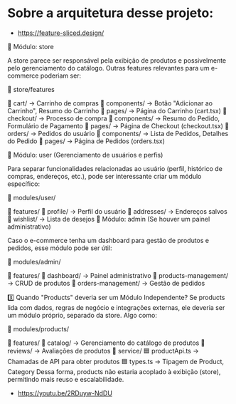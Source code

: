 # Sobre a arquitetura desse projeto:

- https://feature-sliced.design/

📌 Módulo: store

A store parece ser responsável pela exibição de produtos e possivelmente pelo gerenciamento do catálogo. Outras features relevantes para um e-commerce poderiam ser:

📂 store/features

📂 cart/ → Carrinho de compras
📂 components/ → Botão "Adicionar ao Carrinho", Resumo do Carrinho
📂 pages/ → Página do Carrinho (cart.tsx)
📂 checkout/ → Processo de compra
📂 components/ → Resumo do Pedido, Formulário de Pagamento
📂 pages/ → Página de Checkout (checkout.tsx)
📂 orders/ → Pedidos do usuário
📂 components/ → Lista de Pedidos, Detalhes do Pedido
📂 pages/ → Página de Pedidos (orders.tsx)

📌 Módulo: user (Gerenciamento de usuários e perfis)

Para separar funcionalidades relacionadas ao usuário (perfil, histórico de compras, endereços, etc.), pode ser interessante criar um módulo específico:

📂 modules/user/

📂 features/
📂 profile/ → Perfil do usuário
📂 addresses/ → Endereços salvos
📂 wishlist/ → Lista de desejos
📌 Módulo: admin (Se houver um painel administrativo)

Caso o e-commerce tenha um dashboard para gestão de produtos e pedidos, esse módulo pode ser útil:

📂 modules/admin/

📂 features/
📂 dashboard/ → Painel administrativo
📂 products-management/ → CRUD de produtos
📂 orders-management/ → Gestão de pedidos

3️⃣ Quando "Products" deveria ser um Módulo Independente?
Se products lida com dados, regras de negócio e integrações externas, ele deveria ser um módulo próprio, separado da store. Algo como:

📂 modules/products/

📂 features/
📂 catalog/ → Gerenciamento do catálogo de produtos
📂 reviews/ → Avaliações de produtos
📂 service/
🟦 productApi.ts → Chamadas de API para obter produtos
🟦 types.ts → Tipagem de Product, Category
Dessa forma, products não estaria acoplado à exibição (store), permitindo mais reuso e escalabilidade.

<!-- Importantes -->

- https://youtu.be/2RDuyw-NdDU
